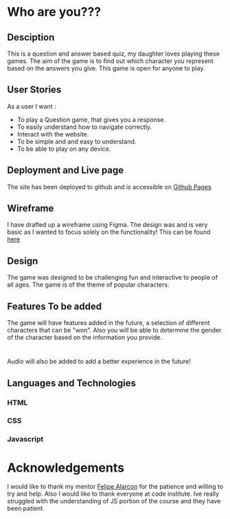 # Who are you???

## Desciption

This is a question and answer based quiz, my daughter loves playing these games. The aim of the game is to find out which character you represent based on the answers you give. This game is open for anyone to play.

## User Stories

As a user I want :

- To play a Question game, that gives you a response.
- To easily understand how to navigate correctly.
- Interact with the website.
- To be simple and and easy to understand.
- To be able to play on any device.

## Deployment and Live page

The site has been deployed to github and is accessible on [Github Pages](https://github.com/alc232/Who-are-You)
>
## Wireframe

I have drafted up a wireframe using Figma. The design was and is very basic as I wanted to focus solely on the functionality!
This can be found [here](https://github.com/alc232/Who-are-You/tree/master/wirefame)
>


## Design 

The game was designed to be challenging fun and interactive to people of all ages.  The game is of the theme of popular characters. 

## Features To be added

The game will have features added in the future, a selection of different characters that can be "won". Also you will be able to determine the gender of the character based on the information you provide.

# 

Audio will also be added to add a better experience in the future!

## Languages and Technologies

### HTML

### CSS 

### Javascript


# Acknowledgements

I would like to thank my mentor [Felipe Alarcon](https://github.com/felipe-alarcon) for the patience and willing to try and help. Also I would like to thank everyone at code institute. Ive really struggled with the understanding of JS portion of the course and they have been patient.

